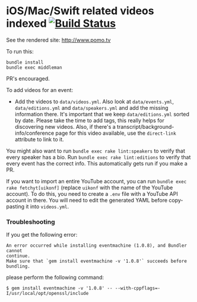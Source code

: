 # iOS/Mac/Swift related videos indexed [![Build Status](https://travis-ci.org/chriseidhof/pomotv.svg?branch=master)](https://travis-ci.org/chriseidhof/pomotv)

See the rendered site: http://www.pomo.tv

To run this:

    bundle install
    bundle exec middleman

PR's encouraged.

To add videos for an event:

- Add the videos to `data/videos.yml`. Also look at `data/events.yml`, `data/editions.yml` and `data/speakers.yml` and add the missing information there. It's important that we keep `data/editions.yml` sorted by date. Please take the time to add tags, this really helps for discovering new videos. Also, if there's a transcript/background-info/conference page for this video available, use the `direct-link` attribute to link to it.

You might also want to run `bundle exec rake lint:speakers` to verify that every speaker has a bio. Run `bundle exec rake lint:editions` to verify that every event has the correct info. This automatically gets run if you make a PR.

If you want to import an entire YouTube account, you can run `bundle exec rake fetchyt[uikonf]` (replace `uikonf` with the name of the YouTube account). To do this, you need to create a `.env` file with a YouTube API account in there. You will need to edit the generated YAML before copy-pasting it into `videos.yml`.

### Troubleshooting

If you get the following error:

    An error occurred while installing eventmachine (1.0.8), and Bundler cannot
    continue.
    Make sure that `gem install eventmachine -v '1.0.8'` succeeds before bundling.

please perform the following command:

    $ gem install eventmachine -v '1.0.8' -- --with-cppflags=-I/usr/local/opt/openssl/include
